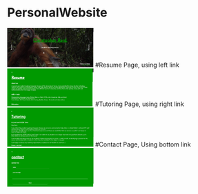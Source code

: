 # PersonalWebsite


<img src="frontpage.jpg" width="200">
#Resume Page, using left link
<img src="resumepage.jpg" width="200">
#Tutoring Page, using right link
<img src="tutoringpage.jpg" width="200">
#Contact Page, Using bottom link
<img src="contactpage.jpg" width="200">
